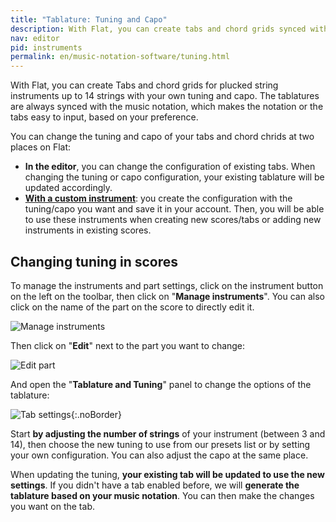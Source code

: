 ```yaml
---
title: "Tablature: Tuning and Capo"
description: With Flat, you can create tabs and chord grids synced with your music notation up to 14 strings with the tuning and capo you want
nav: editor
pid: instruments
permalink: en/music-notation-software/tuning.html
---
```


With Flat, you can create Tabs and chord grids for plucked string instruments up to 14 strings with your own tuning and capo. The tablatures are always synced with the music notation, which makes the notation or the tabs easy to input, based on your preference.

You can change the tuning and capo of your tabs and chord chrids at two places on Flat:
* **In the editor**, you can change the configuration of existing tabs. When changing the tuning or capo configuration, your existing tablature will be updated accordingly.
* **[With a custom instrument](/help/en/music-notation-software/custom-instruments.html)**: you create the configuration with the tuning/capo you want and save it in your account. Then, you will be able to use these instruments when creating new scores/tabs or adding new instruments in existing scores.

## Changing tuning in scores

To manage the instruments and part settings, click on the instrument button on the left on the toolbar, then click on "**Manage instruments**". You can also click on the name of the part on the score to directly edit it.

![Manage instruments](/help/assets/img/editor/manage-instruments.png)

Then click on "**Edit**" next to the part you want to change:

![Edit part](/help/assets/img/editor/part-edit-guitar.png)

And open the "**Tablature and Tuning**" panel to change the options of the tablature:

![Tab settings](/help/assets/img/editor/tab-settings.png){:.noBorder}

Start **by adjusting the number of strings** of your instrument (between 3 and 14), then choose the new tuning to use from our presets list or by setting your own configuration. You can also adjust the capo at the same place.

When updating the tuning, **your existing tab will be updated to use the new settings**. If you didn't have a tab enabled before, we will **generate the tablature based on your music notation**. You can then make the changes you want on the tab.